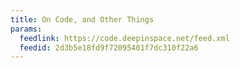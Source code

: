```yaml
---
title: On Code, and Other Things
params:
  feedlink: https://code.deepinspace.net/feed.xml
  feedid: 2d3b5e18fd9f72095401f7dc310f22a6
---
```

